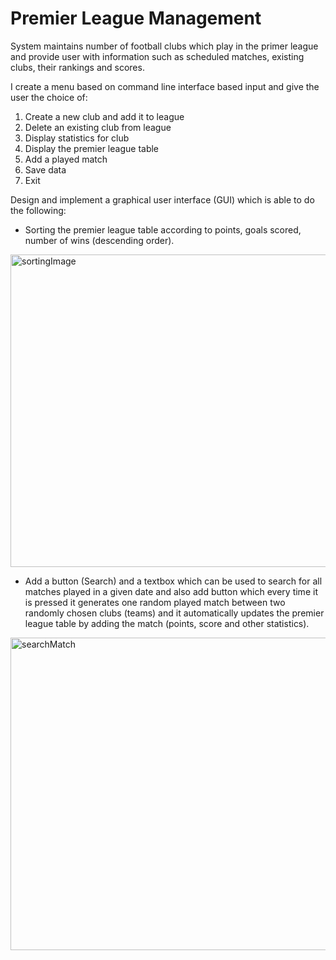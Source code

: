 # Premier League Management

System maintains number of football clubs which play in the primer league and provide user with information such as scheduled matches, existing clubs, their rankings and scores.

I create a menu based on command line interface based input and give the user the choice of:
1. Create a new club and add it to league
2. Delete an existing club from league
3. Display statistics for club
4. Display the premier league table
5. Add a played match
6. Save data
7. Exit

Design and implement a graphical user interface (GUI) which is able to do the following:

- Sorting the premier league table according to points, goals scored, number of wins (descending order).

<img src ="https://user-images.githubusercontent.com/66361144/120647023-c4746400-c497-11eb-9502-dbaccd43f623.png" alt = "sortingImage" height = "500" width = "800" />

- Add a button (Search) and a textbox which can be used to search for all matches played in a given date 
and also add button which every time it is pressed it generates one random played match between two randomly chosen clubs (teams) and 
it automatically updates the premier league table by adding the match (points, score and other statistics).
<img src ="https://user-images.githubusercontent.com/66361144/120650359-5762cd80-c49b-11eb-82a0-eff7de1a76f9.png" alt = "searchMatch" height = "500" width = "800" />
